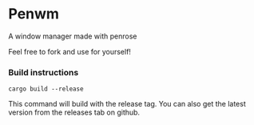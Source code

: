 # Penwm
A window manager made with penrose

Feel free to fork and use for yourself! 

### Build instructions
```
cargo build --release
``` 
This command will build with the release tag. You can also get the latest version from the releases tab on github.
